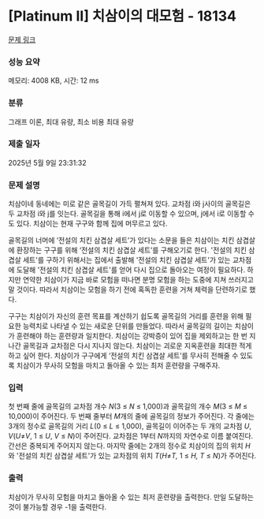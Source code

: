 # [Platinum II] 치삼이의 대모험 - 18134 

[문제 링크](https://www.acmicpc.net/problem/18134) 

### 성능 요약

메모리: 4008 KB, 시간: 12 ms

### 분류

그래프 이론, 최대 유량, 최소 비용 최대 유량

### 제출 일자

2025년 5월 9일 23:31:32

### 문제 설명

<p>치삼이네 동네에는 미로 같은 골목길이 가득 펼쳐져 있다. 교차점 i와 j사이의 골목길은 두 교차점 i와 j를 잇는다. 골목길을 통해 i에서 j로 이동할 수 있으며, j에서 i로 이동할 수도 있다. 치삼이는 현재 구구와 함께 집에 머무르고 있다.</p>

<p>골목길의 너머에 ‘전설의 치킨 삼겹살 세트’가 있다는 소문을 들은 치삼이는 치킨 삼겹살에 환장하는 구구를 위해 ‘전설의 치킨 삼겹살 세트’를 구해오기로 한다. '전설의 치킨 삼겹살 세트'를 구하기 위해서는 집에서 출발해 '전설의 치킨 삼겹살 세트'가 있는 교차점에 도달해 '전설의 치킨 삼겹살 세트'를 얻어 다시 집으로 돌아오는 여정이 필요하다. 하지만 연약한 치삼이가 지금 바로 모험을 떠나면 분명 모험을 하는 도중에 지쳐 쓰러지고 말 것이다. 따라서 치삼이는 모험을 하기 전에 혹독한 훈련을 거쳐 체력을 단련하기로 했다.</p>

<p>구구는 치삼이가 자신의 훈련 목표를 계산하기 쉽도록 골목길의 거리를 훈련을 위해 필요한 능력치로 나타낼 수 있는 새로운 단위를 만들었다. 따라서 골목길의 길이는 치삼이가 훈련해야 하는 훈련량과 일치한다. 치삼이는 강박증이 있어 집을 제외하고는 한 번 지나간 골목길과 교차점은 다시 지나지 않는다. 치삼이는 괴로운 지옥훈련을 최대한 적게 하고 싶어 한다. 치삼이가 구구에게 ‘전설의 치킨 삼겹살 세트’를 무사히 전해줄 수 있도록 치삼이가 무사히 모험을 마치고 돌아올 수 있는 최저 훈련량을 구해주자.</p>

### 입력 

 <p>첫 번째 줄에 골목길의 교차점 개수 <em>N</em>(3 ≤ <em>N</em> ≤ 1,000)과 골목길의 개수 <em>M</em>(3 ≤ <em>M</em> ≤ 10,000)이 주어진다. 두 번째 줄부터 <em>M</em>개의 줄에 골목길의 정보가 주어진다. 각 줄에는 3개의 정수로 골목길의 거리 <em>L</em>(0 ≤ <em>L</em> ≤ 1,000), 골목길이 이어주는 두 개의 교차점 <em>U</em>, <em>V</em>(<em>U</em>≠<em>V</em>, 1 ≤ <em>U</em>, <em>V</em> ≤ <em>N</em>)이 주어진다. 교차점은 1부터 <em>N</em>까지의 자연수로 이름 붙여진다. 간선은 중복되게 주어지지 않는다. 마지막 줄에는 2개의 정수로 치삼이의 집의 위치 <em>H</em>와 '전설의 치킨 삼겹살 세트'가 있는 교차점의 위치 <em>T</em>(<i>H</i>≠<i>T,</i> 1 ≤ <i>H,</i> <em>T</em> ≤ <em>N</em>)가 주어진다.</p>

### 출력 

 <p>치삼이가 무사히 모험을 마치고 돌아올 수 있는 최저 훈련량을 출력한다. 만일 도달하는 것이 불가능할 경우 -1을 출력한다.</p>


